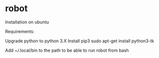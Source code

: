 # robot

Installation on ubuntu

Requirements:

Upgrade python to python 3.X
Install pip3
sudo apt-get install python3-tk 

Add ~/.local/bin to the path to be able to run robot from bash
